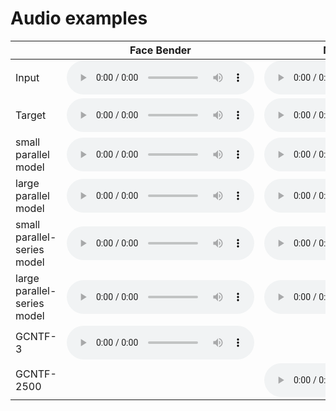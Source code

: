 # Audio examples


| | Face Bender | MCompressor | LA-2A |
| ------------- | ------------- | ------------- | ------------- |
| Input | <audio controls><source src="{{site.baseurl}}/facebender-example/facebender-rndamp-input.wav" type="audio/ogg"><source src="{{site.baseurl}}/facebender-example/facebender-rndamp-input.wav" type="audio/ogg">Your browser does not support the audio tag.</audio> | <audio controls><source src="{{site.baseurl}}/mcompressor-example/mcomp-rndamp-A1msR1000ms-input.wav" type="audio/ogg"><source src="{{site.baseurl}}/mcompressor-example/mcomp-rndamp-A1msR1000ms-input.wav" type="audio/ogg">Your browser does not support the audio tag.</audio> | <audio controls><source src="{{site.baseurl}}/la-2a-example/la2a-input.wav" type="audio/ogg"><source src="{{site.baseurl}}/la-2a-example/la2a-input.wav" type="audio/ogg">Your browser does not support the audio tag.</audio> |
| Target | <audio controls><source src="{{site.baseurl}}/facebender-example/facebender-rndamp-target.wav" type="audio/ogg"><source src="{{site.baseurl}}/facebender-example/facebender-rndamp-target.wav" type="audio/ogg">Your browser does not support the audio tag.</audio> | <audio controls><source src="{{site.baseurl}}/mcompressor-example/mcomp-rndamp-A1msR1000ms-target.wav" type="audio/ogg"><source src="{{site.baseurl}}/mcompressor-example/mcomp-rndamp-A1msR1000ms-target.wav" type="audio/ogg">Your browser does not support the audio tag.</audio> | <audio controls><source src="{{site.baseurl}}/la-2a-example/la2a-target.wav" type="audio/ogg"><source src="{{site.baseurl}}/la-2a-example/la2a-target.wav" type="audio/ogg">Your browser does not support the audio tag.</audio> | 
| small parallel model | <audio controls><source src="{{site.baseurl}}/facebender-example/facebender-rndamp_MSE_MR-STFT_3_4_5_MODEL1_5_8_hat.wav" type="audio/ogg"><source src="{{site.baseurl}}/facebender-example/facebender-rndamp_MSE_MR-STFT_3_4_5_MODEL1_5_8_hat.wav" type="audio/ogg">Your browser does not support the audio tag.</audio> | <audio controls><source src="{{site.baseurl}}/mcompressor-example/mcomp-rndamp-A1msR1000ms_MSE_MR-STFT_3_4_5_MODEL1_5_2_hat.wav" type="audio/ogg"><source src="{{site.baseurl}}/mcompressor-example/mcomp-rndamp-A1msR1000ms_MSE_MR-STFT_3_4_5_MODEL1_5_2_hat.wav" type="audio/ogg">Your browser does not support the audio tag.</audio> | <audio controls><source src="{{site.baseurl}}/la-2a-example/la2a_MSE_MR-STFT_3_4_5_MODEL1_5_2_hat.wav" type="audio/ogg"><source src="{{site.baseurl}}/la-2a-example/la2a_MSE_MR-STFT_3_4_5_MODEL1_5_2_hat.wav" type="audio/ogg">Your browser does not support the audio tag.</audio> |
| large parallel model | <audio controls><source src="{{site.baseurl}}/facebender-example/facebender-rndamp_MSE_MR-STFT_5_10_15_MODEL1_15_4_hat.wav" type="audio/ogg"><source src="{{site.baseurl}}/facebender-example/facebender-rndamp_MSE_MR-STFT_5_10_15_MODEL1_15_4_hat.wav" type="audio/ogg">Your browser does not support the audio tag.</audio> | <audio controls><source src="{{site.baseurl}}/mcompressor-example/mcomp-rndamp-A1msR1000ms_MSE_MR-STFT_5_10_15_MODEL1_15_2_hat.wav" type="audio/ogg"><source src="{{site.baseurl}}/mcompressor-example/mcomp-rndamp-A1msR1000ms_MSE_MR-STFT_5_10_15_MODEL1_15_2_hat.wav" type="audio/ogg">Your browser does not support the audio tag.</audio> | <audio controls><source src="{{site.baseurl}}/la-2a-example/la2a_MSE_MR-STFT_5_10_15_MODEL1_15_2_hat.wav" type="audio/ogg"><source src="{{site.baseurl}}/la-2a-example/la2a_MSE_MR-STFT_5_10_15_MODEL1_15_2_hat.wav" type="audio/ogg">Your browser does not support the audio tag.</audio> |
| small parallel-series model | <audio controls><source src="{{site.baseurl}}/facebender-example/facebender-rndamp_MSE_MR-STFT_3_4_5_MODEL2_5_15_hat.wav" type="audio/ogg"><source src="{{site.baseurl}}/facebender-example/facebender-rndamp_MSE_MR-STFT_3_4_5_MODEL2_5_15_hat.wav" type="audio/ogg">Your browser does not support the audio tag.</audio> | <audio controls><source src="{{site.baseurl}}/mcompressor-example/mcomp-rndamp-A1msR1000ms_MSE_MR-STFT_3_4_5_MODEL2_5_2_hat.wav" type="audio/ogg"><source src="{{site.baseurl}}/mcompressor-example/mcomp-rndamp-A1msR1000ms_MSE_MR-STFT_3_4_5_MODEL2_5_2_hat.wav" type="audio/ogg">Your browser does not support the audio tag.</audio> | <audio controls><source src="{{site.baseurl}}/la-2a-example/la2a_MSE_MR-STFT_3_4_5_MODEL2_5_2_hat.wav" type="audio/ogg"><source src="{{site.baseurl}}/la-2a-example/la2a_MSE_MR-STFT_3_4_5_MODEL2_5_2_hat.wav" type="audio/ogg">Your browser does not support the audio tag.</audio> |
| large parallel-series model | <audio controls><source src="{{site.baseurl}}/facebender-example/facebender-rndamp_MSE_MR-STFT_5_10_15_MODEL2_15_15_hat.wav" type="audio/ogg"><source src="{{site.baseurl}}/facebender-example/facebender-rndamp_MSE_MR-STFT_5_10_15_MODEL2_15_15_hat.wav" type="audio/ogg">Your browser does not support the audio tag.</audio> | <audio controls><source src="{{site.baseurl}}/mcompressor-example/mcomp-rndamp-A1msR1000ms_MSE_MR-STFT_5_10_15_MODEL2_15_3_hat.wav" type="audio/ogg"><source src="{{site.baseurl}}/mcompressor-example/mcomp-rndamp-A1msR1000ms_MSE_MR-STFT_5_10_15_MODEL2_15_3_hat.wav" type="audio/ogg">Your browser does not support the audio tag.</audio> | <audio controls><source src="{{site.baseurl}}/la-2a-example/la2a_MSE_MR-STFT_5_10_15_MODEL2_15_4_hat.wav" type="audio/ogg"><source src="{{site.baseurl}}/la-2a-example/la2a_MSE_MR-STFT_5_10_15_MODEL2_15_4_hat.wav" type="audio/ogg">Your browser does not support the audio tag.</audio> |
| GCNTF-3 | <audio controls><source src="{{site.baseurl}}/facebender-example/facebender-rndamp_GCNTF3.wav" type="audio/ogg"><source src="{{site.baseurl}}/facebender-example/facebender-rndamp_GCNTF3.wav" type="audio/ogg">Your browser does not support the audio tag.</audio> |  | <audio controls><source src="{{site.baseurl}}/la-2a-example/la2a-GCNTF3.wav" type="audio/ogg"><source src="{{site.baseurl}}/la-2a-example/la2a-GCNTF3.wav" type="audio/ogg">Your browser does not support the audio tag.</audio> |
| GCNTF-2500 |  | <audio controls><source src="{{site.baseurl}}/mcompressor-example/mcomp-rndamp-A1msR1000ms_GCNTF2500.wav" type="audio/ogg"><source src="{{site.baseurl}}/mcompressor-example/mcomp-rndamp-A1msR1000ms_GCNTF2500.wav" type="audio/ogg">Your browser does not support the audio tag.</audio> |  |
